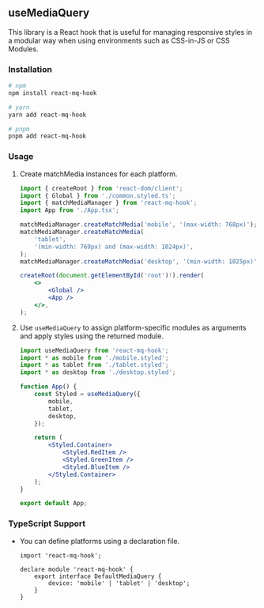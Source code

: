 ## useMediaQuery

This library is a React hook that is useful for managing responsive styles in a modular way when using environments such as CSS-in-JS or CSS Modules.

### Installation

```bash
# npm
npm install react-mq-hook

# yarn
yarn add react-mq-hook

# pnpm
pnpm add react-mq-hook
```

### Usage

1. Create matchMedia instances for each platform.

    ```jsx
    import { createRoot } from 'react-dom/client';
    import { Global } from './common.styled.ts';
    import { matchMediaManager } from 'react-mq-hook';
    import App from './App.tsx';

    matchMediaManager.createMatchMedia('mobile', '(max-width: 768px)');
    matchMediaManager.createMatchMedia(
        'tablet',
        '(min-width: 769px) and (max-width: 1024px)',
    );
    matchMediaManager.createMatchMedia('desktop', '(min-width: 1025px)');

    createRoot(document.getElementById('root')!).render(
        <>
            <Global />
            <App />
        </>,
    );
    ```

2. Use `useMediaQuery` to assign platform-specific modules as arguments and apply styles using the returned module.

    ```jsx
    import useMediaQuery from 'react-mq-hook';
    import * as mobile from './mobile.styled';
    import * as tablet from './tablet.styled';
    import * as desktop from './desktop.styled';

    function App() {
        const Styled = useMediaQuery({
            mobile,
            tablet,
            desktop,
        });

        return (
            <Styled.Container>
                <Styled.RedItem />
                <Styled.GreenItem />
                <Styled.BlueItem />
            </Styled.Container>
        );
    }

    export default App;
    ```

### TypeScript Support

- You can define platforms using a declaration file.

    ```tsx
    import 'react-mq-hook';

    declare module 'react-mq-hook' {
        export interface DefaultMediaQuery {
            device: 'mobile' | 'tablet' | 'desktop';
        }
    }
    ```
